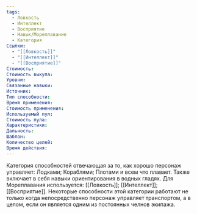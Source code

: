 ```yaml
---
tags:
  - Ловкость
  - Интеллект
  - Восприятие
  - Навык/Мореплавание
  - Категория
Ссылки:
  - "[[Ловкость]]"
  - "[[Интеллект]]"
  - "[[Восприятие]]"
Стоимость:
Стоимость выкупа:
Уровни:
Связанные навыки:
Источник:
Тип способности:
Время применения:
Стоимость применения:
Используемый пул:
Стоимость пула:
Характеристики:
Дальность:
Шаблон:
Количество целей:
Время действия:
---
```

Категория способностей отвечающая за то, как хорошо персонаж управляет: Лодками; Кораблями; Плотами и всем что плавает. Также включает в себя навыки ориентирования в водных гладях. Для Мореплавания используется: [[Ловкость]]; [[Интеллект]]; [[Восприятие]]. Некоторые способности этой категории работают не только когда непосредственно персонаж управляет транспортом, а в целом, если он является одним из постоянных челнов экипажа. 